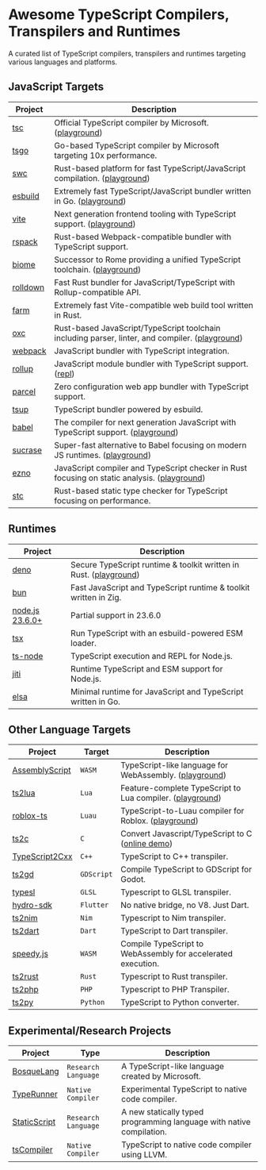 # Awesome TypeScript Compilers, Transpilers and Runtimes
A curated list of TypeScript compilers, transpilers and runtimes targeting various languages and platforms.

## JavaScript Targets
| Project | Description |
|-|-|
| [tsc](https://github.com/microsoft/TypeScript) | Official TypeScript compiler by Microsoft. ([playground](https://www.typescriptlang.org/play)) |
| [tsgo](https://github.com/microsoft/typescript-go) | Go-based TypeScript compiler by Microsoft targeting 10x performance. |
| [swc](https://github.com/swc-project/swc) | Rust-based platform for fast TypeScript/JavaScript compilation. ([playground](https://swc.rs/playground)) |
| [esbuild](https://github.com/evanw/esbuild) | Extremely fast TypeScript/JavaScript bundler written in Go. ([playground](https://esbuild.github.io/try/)) |
| [vite](https://github.com/vitejs/vite) | Next generation frontend tooling with TypeScript support. ([playground](https://vite.new)) |
| [rspack](https://github.com/web-infra-dev/rspack) | Rust-based Webpack-compatible bundler with TypeScript support. |
| [biome](https://github.com/biomejs/biome) | Successor to Rome providing a unified TypeScript toolchain. ([playground](https://biomejs.dev/playground/)) |
| [rolldown](https://github.com/rolldown/rolldown) | Fast Rust bundler for JavaScript/TypeScript with Rollup-compatible API. |
| [farm](https://github.com/farm-fe/farm) | Extremely fast Vite-compatible web build tool written in Rust. |
| [oxc](https://github.com/oxc-project/oxc) | Rust-based JavaScript/TypeScript toolchain including parser, linter, and compiler. ([playground](https://playground.oxc.rs/)) |
| [webpack](https://github.com/webpack/webpack) | JavaScript bundler with TypeScript integration. |
| [rollup](https://github.com/rollup/rollup) | JavaScript module bundler with TypeScript support. ([repl](https://rollupjs.org/repl/)) |
| [parcel](https://github.com/parcel-bundler/parcel) | Zero configuration web app bundler with TypeScript support. |
| [tsup](https://github.com/egoist/tsup) | TypeScript bundler powered by esbuild. |
| [babel](https://github.com/babel/babel) | The compiler for next generation JavaScript with TypeScript support. ([playground](https://babeljs.io/repl)) |
| [sucrase](https://github.com/alangpierce/sucrase) | Super-fast alternative to Babel focusing on modern JS runtimes. ([playground](https://sucrase.io/)) |
| [ezno](https://github.com/kaleidawave/ezno) | JavaScript compiler and TypeScript checker in Rust focusing on static analysis. ([playground](https://kaleidawave.github.io/ezno/playground/)) |
| [stc](https://github.com/dudykr/stc) | Rust-based static type checker for TypeScript focusing on performance. |

## Runtimes
| Project | Description |
|-|-|
| [deno](https://github.com/denoland/deno) | Secure TypeScript runtime & toolkit written in Rust. ([playground](https://deno.com/play)) |
| [bun](https://github.com/oven-sh/bun) | Fast JavaScript and TypeScript runtime & toolkit written in Zig. |
| [node.js 23.6.0+](https://github.com/nodejs/node/pull/56450) | Partial support in 23.6.0 |
| [tsx](https://github.com/privatenumber/tsx) | Run TypeScript with an esbuild-powered ESM loader. |
| [ts-node](https://github.com/TypeStrong/ts-node) | TypeScript execution and REPL for Node.js. |
| [jiti](https://github.com/unjs/jiti) | Runtime TypeScript and ESM support for Node.js. |
| [elsa](https://github.com/elsaland/elsa) | Minimal runtime for JavaScript and TypeScript written in Go. |

## Other Language Targets
| Project | Target | Description |
|-|-|-|
| [AssemblyScript](https://github.com/AssemblyScript/assemblyscript) | `WASM` | TypeScript-like language for WebAssembly. ([playground](https://www.assemblyscript.org/editor.html)) |
| [ts2lua](https://github.com/TypeScriptToLua/TypeScriptToLua) | `Lua` | Feature-complete TypeScript to Lua compiler. ([playground](https://typescripttolua.github.io/play/)) |
| [roblox-ts](https://github.com/roblox-ts/roblox-ts) | `Luau` | TypeScript-to-Luau compiler for Roblox. ([playground](https://roblox-ts.com/playground)) |
| [ts2c](https://github.com/andrei-markeev/ts2c) | `C` | Convert Javascript/TypeScript to C ([online demo](https://andrei-markeev.github.io/ts2c/)) |
| [TypeScript2Cxx](https://github.com/ASDAlexander77/TypeScript2Cxx) | `C++` | TypeScript to C++ transpiler. |
| [ts2gd](https://github.com/johnfn/ts2gd) | `GDScript` | Compile TypeScript to GDScript for Godot. |
| [typesl](https://github.com/SieR-VR/typesl) | `GLSL` | Typescript to GLSL transpiler. |
| [hydro-sdk](https://github.com/hydro-sdk/hydro-sdk) | `Flutter` | No native bridge, no V8. Just Dart. |
| [ts2nim](https://github.com/bung87/ts2nim) | `Nim` | Typescript to Nim transpiler. |
| [ts2dart](https://github.com/dart-archive/ts2dart) | `Dart` | TypeScript to Dart transpiler. |
| [speedy.js](https://github.com/MichaReiser/speedy.js) | `WASM` | Compile TypeScript to WebAssembly for accelerated execution. |
| [ts2rust](https://github.com/vedantroy/ts2rust) | `Rust` | Typescript to Rust transpiler. |
| [ts2php](https://github.com/searchfe/ts2php) | `PHP` | Typescript to PHP Transpiler. |
| [ts2py](https://github.com/chayleaf/ts2py) | `Python` | TypeScript to Python converter. |

## Experimental/Research Projects
| Project | Type | Description |
|-|-|-|
| [BosqueLang](https://github.com/microsoft/BosqueLanguage) | `Research Language` | A TypeScript-like language created by Microsoft. |
| [TypeRunner](https://github.com/marcj/TypeRunner) | `Native Compiler` | Experimental TypeScript to native code compiler. |
| [StaticScript](https://github.com/StaticScript/StaticScript) | `Research Language` | A new statically typed programming language with native compilation. |
| [tsCompiler](https://github.com/ASDAlexander77/TypeScriptCompiler) | `Native Compiler` | TypeScript to native code compiler using LLVM. |
